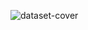![dataset-cover](https://user-images.githubusercontent.com/116888924/198825025-169048d4-7e4c-4b5d-a534-59d938990266.jpg)
